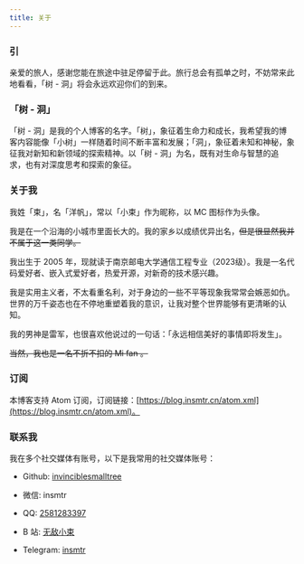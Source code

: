 ```yaml
---
title: 关于
---
```


### 引

亲爱的旅人，感谢您能在旅途中驻足停留于此。旅行总会有孤单之时，不妨常来此地看看，「树 - 洞」将会永远欢迎你们的到来。

### 「树 - 洞」

「树 - 洞」是我的个人博客的名字。「树」，象征着生命力和成长，我希望我的博客内容能像「小树」一样随着时间不断丰富和发展；「洞」，象征着未知和神秘，象征我对新知和新领域的探索精神。以「树 - 洞」为名，既有对生命与智慧的追求，也有对深度思考和探索的象征。

### 关于我

我姓「束」，名「洋帆」，常以「小束」作为昵称，以 MC 图标作为头像。

我是在一个沿海的小城市里面长大的。我的家乡以成绩优异出名，~~但是很显然我并不属于这一类同学。~~

我出生于 2005 年，现就读于南京邮电大学通信工程专业（2023级）。我是一名代码爱好者、嵌入式爱好者，热爱开源，对新奇的技术感兴趣。

我是实用主义者，不太看重名利，对于身边的一些不平等现象我常常会嫉恶如仇。世界的万千姿态也在不停地重塑着我的意识，让我对整个世界能够有更清晰的认知。

我的男神是雷军，也很喜欢他说过的一句话：「永远相信美好的事情即将发生」。

~~当然，我也是一名不折不扣的 Mi fan 。~~

### 订阅

本博客支持 Atom 订阅，订阅链接：[https://blog.insmtr.cn/atom.xml](https://blog.insmtr.cn/atom.xml)。

### 联系我

我在多个社交媒体有账号，以下是我常用的社交媒体账号：

- Github: [invinciblesmalltree](https://github.com/invinciblesmalltree)

- 微信: insmtr

- QQ: [2581283397](tencent://AddContact/?fromId=45&fromSubId=1&subcmd=all&uin=2581283397)

- B 站: [无敌小束](https://space.bilibili.com/599517677)

- Telegram: [insmtr](https://t.me/insmtr)